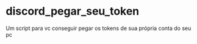 # discord_pegar_seu_token
Um script para vc conseguir pegar os tokens de sua própria conta do seu pc
